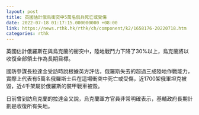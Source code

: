 ```yaml
---
layout: post
title: 英國估計俄烏衝突中5萬名俄兵死亡或受傷
date: 2022-07-18 01:17:15.000000000 +08:00
link: https://news.rthk.hk/rthk/ch/component/k2/1658176-20220718.htm
categories: rthk
---
```


英國估計俄羅斯在與烏克蘭的衝突中，陸地戰鬥力下降了30%以上，烏克蘭將以收復全部領土作為長期目標。

國防參謀長拉達金受訪時說根據英方評估，俄羅斯失去的超過三成陸地作戰能力，實際上代表有5萬名俄羅斯士兵在這場衝突中死亡或受傷，近1700架俄軍坦克被毀，近4千架屬於俄羅斯的裝甲戰車被毀。

日前曾到訪烏克蘭的拉達金又說，烏克蘭軍方官員非常明確表示，基輔政府長期計劃是收復所有失地。
